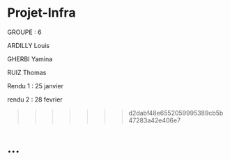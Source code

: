 # Projet-Infra

GROUPE : 6



ARDILLY Louis

GHERBI Yamina

RUIZ Thomas



Rendu 1 : 25 janvier

rendu 2 : 28 fevrier
>>>>>>> d2dabf48e6552059995389cb5b47283a42e406e7
# ...
